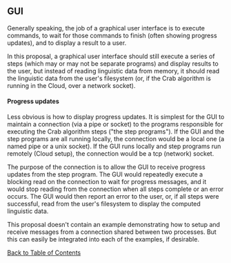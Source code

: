 ## GUI

Generally speaking, the job of a graphical user interface is to execute commands, to wait for those commands to finish (often showing progress updates), and to display a result to a user. 

In this proposal, a graphical user interface should still execute a series of steps (which may or may not be separate programs) and display results to the user, but instead of reading linguistic data from memory, it should read the linguistic data from the user's filesystem (or, if the Crab algorithm is running in the Cloud, over a network socket).

#### Progress updates

Less obvious is how to display progress updates. It is simplest for the GUI to maintain a connection (via a pipe or socket) to the programs responsible for executing the Crab algorithm steps ("the step programs"). If the GUI and the step programs are all running locally, the connection would be a local one (a named pipe or a unix socket). If the GUI runs locally and step programs run remotely (Cloud setup), the connection would be a tcp (network) socket.

The purpose of the connection is to allow the GUI to receive progress updates from the step program. The GUI would repeatedly execute a blocking read on the connection to wait for progress messages, and it would stop reading from the connection when all steps complete or an error occurs. The GUI would then report an error to the user, or, if all steps were successful, read from the user's filesystem to display the computed linguistic data.

This proposal doesn't contain an example demonstrating how to setup and receive messages from a connection shared between two processes. But this can easily be integrated into each of the examples, if desirable.

[Back to Table of Contents](../README.md)
